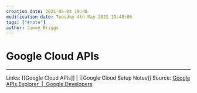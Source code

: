 ```yaml
---
creation date: 2021-05-04 19:48
modification date: Tuesday 4th May 2021 19:48:06
tags: ["#note"]
author: Jimmy Briggs
---
```


# Google Cloud APIs

***
Links: [[Google Cloud APIs]] | [[Google Cloud Setup Notes]]
Source: [Google APIs Explorer  |  Google Developers](https://developers.google.com/apis-explorer)


